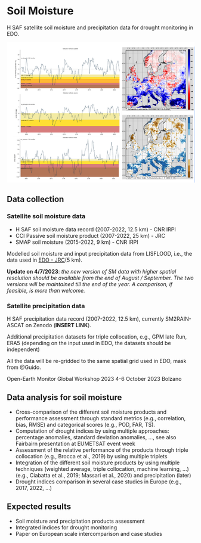 # Soil Moisture

H SAF satellite soil moisture and precipitation data for drought monitoring in EDO.

![](./img/soilmoisture.png)

## Data collection

### Satellite soil moisture data

- H SAF soil moisture data record (2007-2022, 12.5 km) - CNR IRPI
- CCI Passive soil moisture product (2007-2022, 25 km) - JRC
- SMAP soil moisture (2015-2022, 9 km) - CNR IRPI

Modelled soil moisture and input precipitation data from LISFLOOD, i.e., the data used in  [EDO - JRC](https://edo.jrc.ec.europa.eu/gdo/php/index.php?id=2112)(5 km).

**Update on 4/7/2023**: _the new version of SM data with higher spatial resolution should be available from the end of August / September. The two versions will be maintained till the end of the year. A comparison, if feasible, is more than welcome._

### Satellite precipitation data

H SAF precipitation data record (2007-2022, 12.5 km), currently SM2RAIN-ASCAT on Zenodo (**INSERT LINK**).

Additional precipitation datasets for triple collocation, e.g., GPM late Run, ERA5 (depending on the input used in EDO, the datasets should be independent)

All the data will be re-gridded to the same spatial grid used in EDO, mask from @Guido.

Open-Earth Monitor Global Workshop 2023 4-6 October 2023 Bolzano

## Data analysis for soil moisture

- Cross-comparison of the different soil moisture products and performance assessment through standard metrics (e.g., correlation, bias, RMSE) and categorical scores (e.g., POD, FAR, TS).
- Computation of drought indices by using multiple approaches: percentage anomalies, standard deviation anomalies, …, see also Fairbairn presentation at EUMETSAT event week
- Assessment of the relative performance of the products through triple collocation (e.g., Brocca et al., 2019) by using multiple triplets
- Integration of the different soil moisture products by using multiple techniques (weighted average, triple collocation, machine learning, …) (e.g., Ciabatta et al., 2019; Massari et al., 2020) and precipitation (later)
- Drought indices comparison in several case studies in Europe (e.g., 2017, 2022, …)

## Expected results

- Soil moisture and precipitation products assessment
- Integrated indices for drought monitoring
- Paper on European scale intercomparison and case studies


